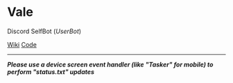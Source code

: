 # Vale  
  
Discord SelfBot (*UserBot*)  
  
[Wiki](wiki)  [Code](Bot.json)  
  
***  
  
***Please use a device screen event handler (like "Tasker" for mobile) to perform "status.txt" updates***
